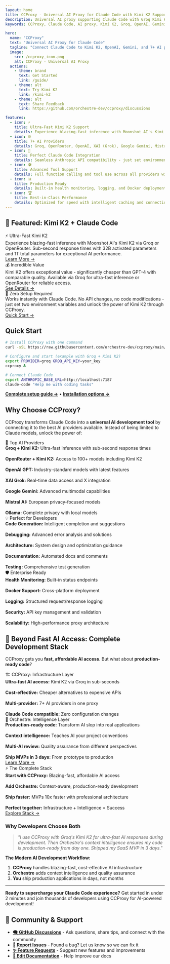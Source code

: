 ```yaml
---
layout: home
title: CCProxy - Universal AI Proxy for Claude Code with Kimi K2 Support
description: Universal AI proxy supporting Claude Code with Groq Kimi K2, OpenAI GPT, Google Gemini, Mistral AI, XAI Grok, and Ollama. Experience blazing-fast inference with zero configuration changes.
keywords: CCProxy, Claude Code, AI proxy, Kimi K2, Groq, OpenAI, Gemini, Mistral, XAI, Grok, Ollama, multi-provider

hero:
  name: "CCProxy"
  text: "Universal AI Proxy for Claude Code"
  tagline: "Connect Claude Code to Kimi K2, OpenAI, Gemini, and 7+ AI providers with zero config changes"
  image:
    src: /ccproxy_icon.png
    alt: CCProxy - Universal AI Proxy
  actions:
    - theme: brand
      text: Get Started
      link: /guide/
    - theme: alt
      text: Try Kimi K2
      link: /kimi-k2
    - theme: alt
      text: Share Feedback
      link: https://github.com/orchestre-dev/ccproxy/discussions

features:
  - icon: ⚡
    title: Ultra-Fast Kimi K2 Support
    details: Experience blazing-fast inference with Moonshot AI's Kimi K2 through Groq's LPU infrastructure - sub-second response times!
  - icon: 🌐
    title: 7+ AI Providers
    details: Groq, OpenRouter, OpenAI, XAI (Grok), Google Gemini, Mistral AI, and Ollama - all in one proxy
  - icon: 🔄
    title: Perfect Claude Code Integration
    details: Seamless Anthropic API compatibility - just set environment variables and you're ready to go
  - icon: 🛠️
    title: Advanced Tool Support
    details: Full function calling and tool use across all providers with intelligent format conversion
  - icon: 📊
    title: Production Ready
    details: Built-in health monitoring, logging, and Docker deployment for enterprise use
  - icon: 🏆
    title: Best-in-Class Performance
    details: Optimized for speed with intelligent caching and connection pooling
---
```


<SocialShare />

## 🌟 Featured: Kimi K2 + Claude Code

<div class="showcase-grid">
  <div class="showcase-item">
    <div class="showcase-title">⚡ Ultra-Fast Kimi K2</div>
    <div class="showcase-description">
      Experience blazing-fast inference with Moonshot AI's Kimi K2 via Groq or OpenRouter. Sub-second response times with 32B activated parameters and 1T total parameters for exceptional AI performance.
    </div>
    <a href="/kimi-k2" class="showcase-link">Learn More →</a>
  </div>
  
  <div class="showcase-item">
    <div class="showcase-title">💰 Incredible Value</div>
    <div class="showcase-description">
      Kimi K2 offers exceptional value - significantly cheaper than GPT-4 with comparable quality. Available via Groq for ultra-fast inference or OpenRouter for reliable access.
    </div>
    <a href="/kimi-k2" class="showcase-link">See Details →</a>
  </div>
  
  <div class="showcase-item">
    <div class="showcase-title">🔧 Zero Setup Required</div>
    <div class="showcase-description">
      Works instantly with Claude Code. No API changes, no code modifications - just set two environment variables and unlock the power of Kimi K2 through CCProxy.
    </div>
    <a href="/guide/quick-start" class="showcase-link">Quick Start →</a>
  </div>
</div>

## Quick Start

```bash
# Install CCProxy with one command
curl -sSL https://raw.githubusercontent.com/orchestre-dev/ccproxy/main/install.sh | bash

# Configure and start (example with Groq + Kimi K2)
export PROVIDER=groq GROQ_API_KEY=your_key
ccproxy &

# Connect Claude Code
export ANTHROPIC_BASE_URL=http://localhost:7187
claude-code "Help me with coding tasks"
```

**[Complete setup guide →](/guide/quick-start)** • **[Installation options →](/guide/installation)**

## Why Choose CCProxy?

CCProxy transforms Claude Code into a **universal AI development tool** by connecting it to the best AI providers available. Instead of being limited to Claude models, unlock the power of:

<div class="showcase-grid">
  <div class="showcase-item">
    <div class="showcase-title">🎯 Top AI Providers</div>
    <div class="showcase-description">
      <strong>Groq + Kimi K2:</strong> Ultra-fast inference with sub-second response times<br><br>
      <strong>OpenRouter + Kimi K2:</strong> Access to 100+ models including Kimi K2<br><br>
      <strong>OpenAI GPT:</strong> Industry-standard models with latest features<br><br>
      <strong>XAI Grok:</strong> Real-time data access and X integration<br><br>
      <strong>Google Gemini:</strong> Advanced multimodal capabilities<br><br>
      <strong>Mistral AI:</strong> European privacy-focused models<br><br>
      <strong>Ollama:</strong> Complete privacy with local models
    </div>
  </div>
  
  <div class="showcase-item">
    <div class="showcase-title">💡 Perfect for Developers</div>
    <div class="showcase-description">
      <strong>Code Generation:</strong> Intelligent completion and suggestions<br><br>
      <strong>Debugging:</strong> Advanced error analysis and solutions<br><br>
      <strong>Architecture:</strong> System design and optimization guidance<br><br>
      <strong>Documentation:</strong> Automated docs and comments<br><br>
      <strong>Testing:</strong> Comprehensive test generation
    </div>
  </div>
  
  <div class="showcase-item">
    <div class="showcase-title">🛡️ Enterprise Ready</div>
    <div class="showcase-description">
      <strong>Health Monitoring:</strong> Built-in status endpoints<br><br>
      <strong>Docker Support:</strong> Cross-platform deployment<br><br>
      <strong>Logging:</strong> Structured request/response logging<br><br>
      <strong>Security:</strong> API key management and validation<br><br>
      <strong>Scalability:</strong> High-performance proxy architecture
    </div>
  </div>
</div>

## 🚀 Beyond Fast AI Access: Complete Development Stack

CCProxy gets you **fast, affordable AI access**. But what about **production-ready code**?

<div class="showcase-grid">
  <div class="showcase-item">
    <div class="showcase-title">🏗️ CCProxy: Infrastructure Layer</div>
    <div class="showcase-description">
      <strong>Ultra-fast AI access:</strong> Kimi K2 via Groq in sub-seconds<br><br>
      <strong>Cost-effective:</strong> Cheaper alternatives to expensive APIs<br><br>
      <strong>Multi-provider:</strong> 7+ AI providers in one proxy<br><br>
      <strong>Claude Code compatible:</strong> Zero configuration changes
    </div>
  </div>
  
  <div class="showcase-item">
    <div class="showcase-title">🧠 Orchestre: Intelligence Layer</div>
    <div class="showcase-description">
      <strong>Production-ready code:</strong> Transform AI slop into real applications<br><br>
      <strong>Context intelligence:</strong> Teaches AI your project conventions<br><br>
      <strong>Multi-AI review:</strong> Quality assurance from different perspectives<br><br>
      <strong>Ship MVPs in 3 days:</strong> From prototype to production
    </div>
    <a href="https://orchestre.dev" class="showcase-link">Learn More →</a>
  </div>
  
  <div class="showcase-item">
    <div class="showcase-title">⚡ The Complete Stack</div>
    <div class="showcase-description">
      <strong>Start with CCProxy:</strong> Blazing-fast, affordable AI access<br><br>
      <strong>Add Orchestre:</strong> Context-aware, production-ready development<br><br>
      <strong>Ship faster:</strong> MVPs 10x faster with professional architecture<br><br>
      <strong>Perfect together:</strong> Infrastructure + Intelligence = Success
    </div>
    <a href="https://orchestre.dev" class="showcase-link">Explore Stack →</a>
  </div>
</div>

### Why Developers Choose Both

> *"I use CCProxy with Groq's Kimi K2 for ultra-fast AI responses during development. Then Orchestre's context intelligence ensures my code is production-ready from day one. Shipped my SaaS MVP in 3 days."*

**The Modern AI Development Workflow:**
1. **CCProxy** handles blazing-fast, cost-effective AI infrastructure
2. **Orchestre** adds context intelligence and quality assurance  
3. **You** ship production applications in days, not months

---

**Ready to supercharge your Claude Code experience?** Get started in under 2 minutes and join thousands of developers using CCProxy for AI-powered development!

## 💬 Community & Support

- **[🗨️ GitHub Discussions](https://github.com/orchestre-dev/ccproxy/discussions)** - Ask questions, share tips, and connect with the community
- **[🐛 Report Issues](https://github.com/orchestre-dev/ccproxy/issues)** - Found a bug? Let us know so we can fix it
- **[✨ Feature Requests](https://github.com/orchestre-dev/ccproxy/issues/new?template=feature_request.md)** - Suggest new features and improvements
- **[📖 Edit Documentation](https://github.com/orchestre-dev/ccproxy/tree/main/docs)** - Help improve our docs